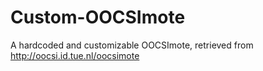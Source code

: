 # Custom-OOCSImote
A hardcoded and customizable OOCSImote, retrieved from http://oocsi.id.tue.nl/oocsimote
